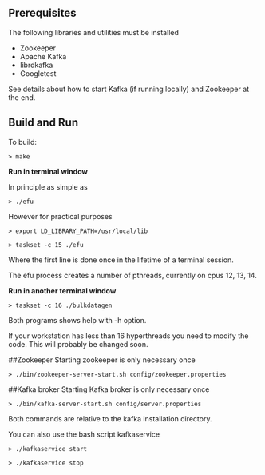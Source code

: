 ## Prerequisites
The following libraries and utilities must be installed

* Zookeeper
* Apache Kafka
* librdkafka
* Googletest

See details about how to start Kafka (if running locally) and Zookeeper at the end.

## Build and Run

To build:

`> make`



__Run in terminal window__

In principle as simple as 

`> ./efu`

However for practical purposes 

`> export LD_LIBRARY_PATH=/usr/local/lib`


`> taskset -c 15 ./efu`

Where the first line is done once in the lifetime of a terminal session.

The efu process creates a number of pthreads, currently on cpus 12, 13, 14.


__Run in another terminal window__

`> taskset -c 16 ./bulkdatagen`

Both programs shows help with -h option.


If your workstation has less than 16 hyperthreads you need to modify
the code. This will probably be changed soon.



##Zookeeper
Starting zookeeper is only necessary once

`> ./bin/zookeeper-server-start.sh config/zookeeper.properties`


##Kafka broker
Starting Kafka broker is only necessary once 

`> ./bin/kafka-server-start.sh config/server.properties`


Both commands are relative to the kafka installation directory.

You can also use the bash script kafkaservice

`> ./kafkaservice start`

`> ./kafkaservice stop`

